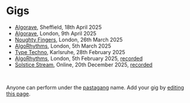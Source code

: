 # Gigs

- [Algorave](https://patternclub.org/events/algorave-sheffield/), Sheffield, 18th April 2025
- [Algorave](https://ra.co/events/2108876), London, 9th April 2025
- [Noughty Fingers](https://substack.com/@noughtyfingers), London, 26th March 2025
- [AlgoRhythms](https://lu.ma/35xf6hly), London, 5th March 2025
- [Type Techno](https://toplap-ka.de/events/type-techno-2025-02-28), Karlsruhe, 28th February 2025
- [AlgoRhythms](https://lu.ma/z75ou3z0), London, 5th February 2025, [recorded](https://youtu.be/mKE-aMVR0E4)
- [Solstice Stream](https://eulerroom.com/), Online, 20th December 2025, [recorded](https://youtu.be/VNqsIyCejOc?si=j1ZZoe_ziJj1_GaW)

<br>

Anyone can perform under the [pastagang](/) name. Add your gig by [editing this page](https://github.com/pastagang/pastagang/edit/main/gigs/readme.md).
